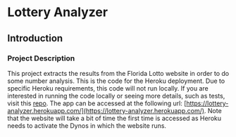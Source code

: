 # Lottery Analyzer

## Introduction

### Project Description
This project extracts the results from the Florida Lotto website in order to do some number analysis. This is the code for the Heroku deployment. Due to specific Heroku requirements, this code will not run locally. If you are interested in running the code locally or seeing more details, such as tests, visit this [repo](https://github.com/estefysc/lottery-results-analyzer-app). The app can be accessed at the following url: [https://lottery-analyzer.herokuapp.com/](https://lottery-analyzer.herokuapp.com/). Note that the website will take a bit of time the first time is accessed as Heroku needs to activate the Dynos in which the website runs. 